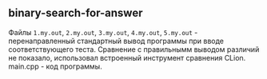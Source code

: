 ## binary-search-for-answer
Файлы `1.my.out`, `2.my.out`, `3.my.out`, `4.my.out`, `5.my.out` - перенаправленный стандартный вывод программы при вводе соответствующего теста. Сравнение с правильнымм выводом различий не показало, использовал встроенный инструмент сравнения CLion.
main.cpp - код программы.